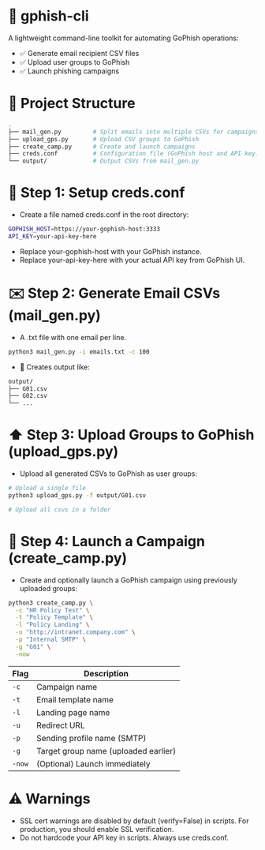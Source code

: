 # 📧 gphish-cli

A lightweight command-line toolkit for automating GoPhish operations:

- ✅ Generate email recipient CSV files
- ✅ Upload user groups to GoPhish
- ✅ Launch phishing campaigns

# 📁 Project Structure

```bash
.
├── mail_gen.py         # Split emails into multiple CSVs for campaigns
├── upload_gps.py       # Upload CSV groups to GoPhish
├── create_camp.py      # Create and launch campaigns
├── creds.conf          # Configuration file (GoPhish host and API key)
└── output/             # Output CSVs from mail_gen.py
```

# 🔐 Step 1: Setup creds.conf

- Create a file named creds.conf in the root directory:

```bash
GOPHISH_HOST=https://your-gophish-host:3333
API_KEY=your-api-key-here
```

- Replace your-gophish-host with your GoPhish instance.
- Replace your-api-key-here with your actual API key from GoPhish UI.

# ✉️ Step 2: Generate Email CSVs (mail_gen.py)

- A .txt file with one email per line.

```bash
python3 mail_gen.py -i emails.txt -c 100
```

- 📂 Creates output like:

```txt
output/
├── G01.csv
├── G02.csv
└── ...
```

# ⬆️ Step 3: Upload Groups to GoPhish (upload_gps.py)

- Upload all generated CSVs to GoPhish as user groups:

```bash
# Upload a single file
python3 upload_gps.py -f output/G01.csv

# Upload all csvs in a folder
```

# 🎯 Step 4: Launch a Campaign (create_camp.py)

- Create and optionally launch a GoPhish campaign using previously uploaded groups:

```bash
python3 create_camp.py \
  -c "HR Policy Test" \
  -t "Policy Template" \
  -l "Policy Landing" \
  -u "http://intranet.company.com" \
  -p "Internal SMTP" \
  -g "G01" \
  -now
```

| Flag   | Description                          |
| ------ | ------------------------------------ |
| `-c`   | Campaign name                        |
| `-t`   | Email template name                  |
| `-l`   | Landing page name                    |
| `-u`   | Redirect URL                         |
| `-p`   | Sending profile name (SMTP)          |
| `-g`   | Target group name (uploaded earlier) |
| `-now` | (Optional) Launch immediately        |

# ⚠️ Warnings

- SSL cert warnings are disabled by default (verify=False) in scripts. For production, you should enable SSL verification.
- Do not hardcode your API key in scripts. Always use creds.conf.
